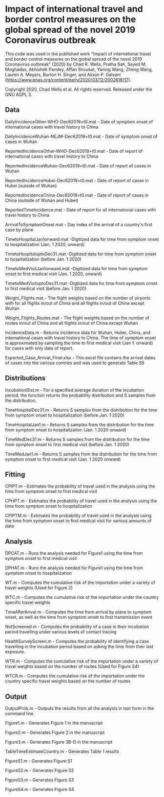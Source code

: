 # Impact of international travel and border control measures on the global spread of the novel 2019 Coronavirus outbreak 

This code was used in the published work "Impact of international travel and border control measures on the global spread of the novel 2019 Coronavirus outbreak" (2020) by Chad R. Wells, Pratha Sah, Seyed M. Moghadas, Abhishek Pandey, Affan Shoukat,  Yaning Wang,  Zheng Wang, Lauren A. Meyers, Burton H. Singer, and Alison P. Galvani (https://www.pnas.org/content/early/2020/03/12/2002616117).

Copyright 2020, Chad Wells et al. All rights reserved. Released under the GNU AGPL 3.

## Data

DailyIncidenceOther-WHO-Dec62019=t0.mat - Date of symptom onset of international cases with travel history to China

DailyIncidenceWuhan-NEJM-Dec62019=t0.mat - Date of symptom onset of cases in Wuhan

ReportedIncidenceOther-WHO-Dec62019=t0.mat	- Date of report of international cases with travel history to China

ReportedIncidenceWuhan-Dec62019=t0.mat - Date of report of cases in Wuhan

ReportedIncidenceHubei-Dec62019=t0.mat	- Date of report of cases in Hubei (outside of Wuhan)

ReportedIncidenceChina-Dec62019=t0.mat	- Date of report of cases in China (outside of Wuhan and Hubei) 

ReportedTimeIncidence.mat - Date of report for all international cases with travel history to China

ArrivalToSymptomOnset.mat - Day index of the arrival of a country's first case by plane

TimetoHospitalJan1onward.mat -Digitized data for time from symptom onset to hospitalization (Jan. 1 2020, onward)

TimetoHospitaluptoDec31.mat	-Digitized data for time from symptom onset to hospitalization (before Jan. 1 2020)

TimetoMedVisitJan1onward.mat	-Digitized data for time from symptom onset to first medical visit (Jan. 1 2020, onward)

TimetoMedVisituptoDec31.mat	-Digitized data for time from symptom onset to first medical visit (before Jan. 1 2020)

Weight_Flights.mat - The flight weights based on the number of airports with for all flights in/out of China and all flights in/out of China except Wuhan

Weight_Flights_Routes.mat - The flight weights based on the number of routes in/out of China and all flights in/out of China except Wuhan

IncidenceData.m - Returns incidence data for Wuhan, Hubei, China, and international cases with travel history to China. The time of symptom onset is approximated by sampling the time to first medical visit (Jan 1. onward) for cases with only date of report.

Exported_Case_Arrival_Final.xlsx - This excel file contains the arrival dates of cases into the various contries and was used to generate Table S5

## Distributions

IncubationDist.m - For a specified average duration of the incubation period, the function returns the probability distribution and S samples from the distribution. 

TimeHospitalDec31.m - Returns S samples from the distribution for the time from symptom onset to hospitalization (before Jan. 1 2020)

TimeHospitalJan1.m	- Returns S samples from the distribution for the time from symptom onset to hospitalization (Jan. 1 2020 onward)

TimeMedDec31.m	- Returns S samples from the distribution for the time from symptom onset to first medical visit (before Jan. 1 2020)

TimeMedJan1.m	- Returns S samples from the distribution for the time from symptom onset to first medical visit (Jan. 1 2020 onward)

## Fitting

CPIPT.m - Estimates the probability of travel used in the analysis using the time from symptom onset to first medical visit

CPHPT.m - Estimates the probability of travel used in the analysis using the time from symptom onset to hospitalization

CPIPTM.m - Estimates the probability of travel used in the analysis using the time from symptom onset to first medical visit for various amounts of data

## Analysis

DPCAT.m - Runs the analysis needed for Figure1 using the time from symptom onset to first medical visit

DPHAT.m - Runs the analysis needed for Figure1 using the time from symptom onset to hospitalization

WT.m - Computes the cumulative risk of the importation under a variety of travel weights (Used for Figure 2)

WTC.m - Computes the cumulative risk of the importation under the country specific travel weights

TimeAfterArival.m - Computes the time from arrival by plane to symptom onset, as well as the time from symptom onset to first transmission event

NotScreened.m - Computes the probability of a case in their incubation period travelling under various levels of contact tracing

HealthSurveyScreen.m - Computes the probability of identifying a case travelling in the incubation period based on asking the time from their last exposure.

WTR.m - Computes the cumulative risk of the importation under a variety of travel weights based on the number of routes (Used for Figure S4)

WTCR.m - Computes the cumulative risk of the importation under the country specific travel weights based on the number of routes

## Output

OutputProb.m - Outputs the results from all the analysis in text form in the command line

Figure1.m - Generates Figure 1 in the manuscript

Figure2.m - Generates Figure 2 in the manuscript

Figure3.m - Generates Figure 3B-D in the manuscript

TableTimeEstimateCountry.m - Generates Table 1 results

FigureS1.m - Generates Figure S1

FigureS2.m - Generates Figure S2

FigureS3.m - Generates Figure S3

FigureS4.m - Generates Figure S4
